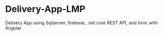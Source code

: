 # Delivery-App-LMP
Delivery App using Sqlserver, firebase, .net core REST API, and Ionic with Angular.
